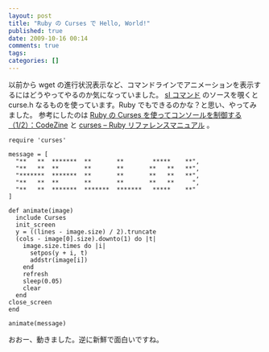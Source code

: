 ```yaml
---
layout: post
title: "Ruby の Curses で Hello, World!"
published: true
date: 2009-10-16 00:14
comments: true
tags:
categories: []
---
```


以前から wget の進行状況表示など、コマンドラインでアニメーションを表示するにはどうやってやるのか気になっていました。
[sl コマンド](http://www.tkl.iis.u-tokyo.ac.jp/~toyoda/) のソースを覗くと curse.h なるものを使っています。Ruby でもできるのかな？と思い、やってみました。
参考にしたのは [Ruby の Curses を使ってコンソールを制御する（1/2）：CodeZine](http://codezine.jp/article/detail/2086) と [curses &#8211; Ruby リファレンスマニュアル](http://www.ruby-lang.org/ja/man/html/curses.html) 。

```
require 'curses'

message = [
  "**   **  *******  **       **        *****    **",
  "**   **  **       **       **       **   **   **",
  "*******  *******  **       **       **   **   **",
  "**   **  **       **       **       **   **     ",
  "**   **  *******  *******  *******   *****    **"
]

def animate(image)
  include Curses
  init_screen
  y = ((lines - image.size) / 2).truncate
  (cols - image[0].size).downto(1) do |t|
    image.size.times do |i|
      setpos(y + i, t)
      addstr(image[i])
    end
    refresh
    sleep(0.05)
    clear
  end
close_screen
end

animate(message)
```

おおー、動きました。逆に新鮮で面白いですね。
